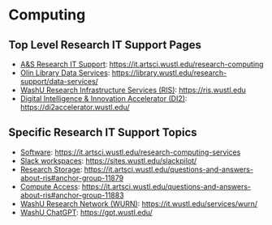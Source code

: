 # Computing

## Top Level Research IT Support Pages

* [A\&S Research IT Support](https://it.artsci.wustl.edu/research-computing): https://it.artsci.wustl.edu/research-computing
* [Olin Library Data Services](https://library.wustl.edu/research-support/data-services/): https://library.wustl.edu/research-support/data-services/
* [WashU Research Infrastructure Services (RIS)](https://ris.wustl.edu): https://ris.wustl.edu
* [Digital Intelligence & Innovation Accelerator (DI2)](https://di2accelerator.wustl.edu/): https://di2accelerator.wustl.edu/

## Specific Research IT Support Topics

* [﻿﻿Software](https://it.artsci.wustl.edu/research-computing-services): https://it.artsci.wustl.edu/research-computing-services
* [Slack workspaces](https://sites.wustl.edu/slackpilot/): https://sites.wustl.edu/slackpilot/
* [Research Storage](https://it.artsci.wustl.edu/questions-and-answers-about-ris#anchor-group-11879): https://it.artsci.wustl.edu/questions-and-answers-about-ris#anchor-group-11879
* [Compute Access](https://it.artsci.wustl.edu/questions-and-answers-about-ris#anchor-group-11883): https://it.artsci.wustl.edu/questions-and-answers-about-ris#anchor-group-11883
* [WashU Research Network (WURN)](https://it.wustl.edu/services/wurn/): https://it.wustl.edu/services/wurn/
* [WashU ChatGPT](https://gpt.wustl.edu/): https://gpt.wustl.edu/
